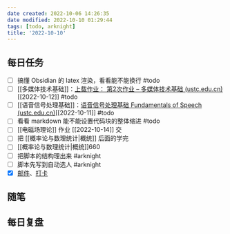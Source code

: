 ```yaml
---
date created: 2022-10-06 14:26:35
date modified: 2022-10-10 01:29:44
tags: [todo, arknight]
title: '2022-10-10'
---
```


## 每日任务

- [ ] 搞懂 Obsidian 的 latex 渲染，看看能不能换行 #todo
- [ ] [[多媒体技术基础]]：[上载作业： 第2次作业 – 多媒体技术基础 (ustc.edu.cn)](https://www.bb.ustc.edu.cn/webapps/assignment/uploadAssignment?content_id=_105234_1&course_id=_12471_1&group_id=&mode=view)[[2022-10-12]] #todo
- [ ] [[语音信号处理基础]]：[语音信号处理基础 Fundamentals of Speech (ustc.edu.cn)](http://staff.ustc.edu.cn/~zhling/Course_SSP/)[[2022-10-11]] #todo
- [ ] 看看 markdown 能不能设置代码块的整体缩进 #todo
- [ ] [[电磁场理论]] 作业 [[2022-10-14]] 交
- [ ] 把 [[概率论与数理统计|概统]] 后面的学完
- [ ] [[概率论与数理统计|概统]]660
- [ ] 把脚本的结构理出来 #arknight
- [ ] 脚本先写到自动选人 #arknight 
- [x] [邮件](https://email.ustc.edu.cn/coremail/)、[打卡](https://weixine.ustc.edu.cn/2020/login)

## 随笔

## 每日复盘
